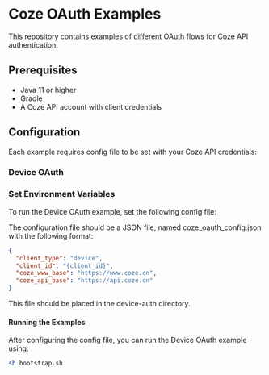 # Coze OAuth Examples

This repository contains examples of different OAuth flows for Coze API authentication.

## Prerequisites

- Java 11 or higher
- Gradle
- A Coze API account with client credentials

## Configuration

Each example requires config file to be set with your Coze API credentials:

### Device OAuth

### Set Environment Variables

To run the Device OAuth example, set the following config file:

The configuration file should be a JSON file, named coze_oauth_config.json with the following format:
```json
{
  "client_type": "device",
  "client_id": "{client_id}",
  "coze_www_base": "https://www.coze.cn",
  "coze_api_base": "https://api.coze.cn"
}
```
This file should be placed in the device-auth directory.

#### Running the Examples

After configuring the config file, you can run the Device OAuth example using:

```bash
sh bootstrap.sh
```